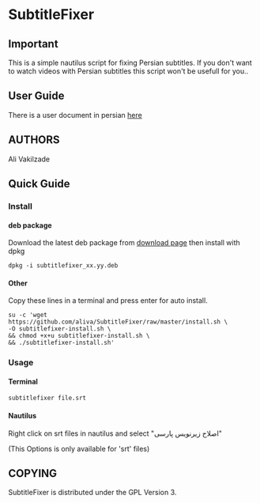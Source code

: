 # SubtitleFixer

## Important

This is a simple nautilus script for fixing Persian subtitles.
If you don't want to watch videos with Persian subtitles this script won't be usefull for you..

## User Guide

There is a user document in persian [here](http://www.aliva.ir/wiki/doku.php?id=projects:subtitlefixer)

## AUTHORS

Ali Vakilzade

## Quick Guide

### Install

#### deb package

Download the latest deb package from [download page](https://github.com/aliva/SubtitleFixer/downloads) then install with dpkg

    dpkg -i subtitlefixer_xx.yy.deb

#### Other

Copy these lines in a terminal and press enter for auto install.

    su -c 'wget https://github.com/aliva/SubtitleFixer/raw/master/install.sh \
    -O subtitlefixer-install.sh \
    && chmod +x+u subtitlefixer-install.sh \
    && ./subtitlefixer-install.sh'

### Usage

#### Terminal

    subtitlefixer file.srt

#### Nautilus

Right click on srt files in nautilus and select "اصلاح زیرنویس پارسی"

(This Options is only available for 'srt' files)

## COPYING

SubtitleFixer is distributed under the GPL Version 3.
